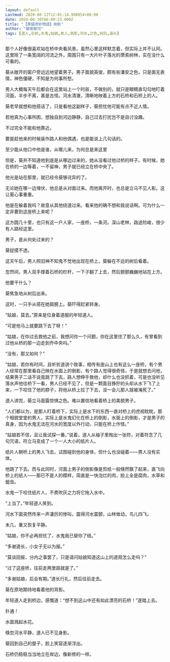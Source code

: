 ```yaml
---
layout: default
Lastmod: 2020-08-12T12:01:14.998954+00:00
date: 2020-06-30T06:09:23.000Z
title: "【黑貓奇妙物語】倒影"
author: "猫坂御河"
tags: [道人,石桥,水鬼,姑娘,男人,倒影,河水,之色,树后,道长]
---
```


那个人好像很喜欢站在桥中央看风景。虽然心里这样默念着，但实际上并不认同。这里除了一条宽阔的河流之外，周围只有一大片叶子落光的萧索树林，实在没什么可看的。

葵从敞开的窗户旁远远地望着男子。男子面貌英俊，颇有些潘安之色，只是面无表情，神色僵硬，不知是为何事所愁。

男人大概每天午后都会在这里站上一个时辰，不做别的，就只是眼睛直勾勾地盯着河面，半步不离，甚是古怪。河水清澈，清晰地映着上方的石桥和石桥上的人。

葵老早就想和他搭话了，只是看他这副样子，葵担忧他可能有点不近人情。

若他真为心事所困，想独自到河边静静，自己过去打扰岂不是自讨没趣。

不过完全不能和他靠近。

要是趁他来的时候装作路人和他偶遇，也是能说上几句话的。

至少能从他口中他是谁，从哪儿来，为何总是来这里

但是，葵并不知道他到底是从哪边过来的，她从没看过他过桥的样子。有时候，她在桥的一边等着，一不留神，男子就已经立在桥中央了。

他光是站在那里，就已经令葵够诧异的了。

无论她在哪一边埋伏，他总是从对面过来。而他离开时，也总是立马不见人影。这让葵心事重重。

他是在躲着我吗？故意从其他绕道过来。看来他的确不想和我说话啊。可为什么一定非要到这座桥上来呢？

这方圆几十里，也只有这一户人家，一座桥，一条河。深山老林，路途险峻，很少有人路经这里。

男子，是从何处过来的？

葵捉摸不透。

这天午后，男人照旧神不知鬼不觉地出现在桥上，葵躲在不远的树后看着。

忽然间，男人双手撑着石桥的栏杆，一下子翻了上去，然后颤颤巍巍地站在上方。

他要干什么？

葵焦急地从树后出来。

这时，一只手从搭在她肩膀上。葵吓得赶紧转身。

“姑娘，莫去。”原来是位身着道服的年轻道人。

“可是他马上就要跳下去了呀！”

“姑娘，在你过去救他之前，我想问你一个问题，你在这里住了那么久，有曾看到过他从桥的那一边走到乔中央吗。”

“没有，那又如何？”

“姑娘，若你有时间，且听贫道讲个故事，相传有座山上也有这么一座桥，有个男人经常在那里看自己映在水面上的倒影，有个路人觉得很奇怪，于是就想去问他，结果男子二话不说竟跳了下去，路人想伸手救他，却什么也没抓着，可是也没听见落水声他往桥下一看，男人已经不见了，但是一颗面目狰狞的头却从水下飞了上来，一下咬住了他的脖子，将他从桥上拉了下去，没一会儿那人就被淹死了。”

道人讲完，葵立马面露惊惧之色。难以置信地看着桥上的美貌男子。

“人们都以为，是那人盯着桥下，实际上是水下的东西一直对桥上的虎视眈眈，那个相貌堂堂的男人，实际上是水鬼幻化在桥上的倒影，水面上的倒影，才是男子的真身，因为水鬼无法在河水的宽度以外行动，只能在桥上作怪。”

“姑娘若不信，且让我试探一番。”说着，道人从袖子里掏出一张符，对着符念了几句咒语，符立马变成了一个一人大小的纸片人。

纸片人朝桥上的男人飞去，试图碰到他的身体，但什么也没碰着——男人没有实体。

他跳了下去。而与此同时，河面上男子的倒影像是剪纸一般倏然飘了起来，直飞向桥上的纸人——那已不是人的模样，简直是一快泡烂的肉，脸上全是腐肉，水草和蛆虫。

水鬼一下咬住纸片人，不费吹灰之力将它拖入水中。

“上当了。”年轻道人笑到。

河水下面突然传来一声凄厉的惨叫，震得河水震颤，山林耸动，鸟儿四飞。

未几，重又恢复平静。

“姑娘，你不必再担忧了，水鬼我已替你了结。”

“多谢道长，小女子无以为报。”

“莫谈回报，分内之事罢了，只是请问姑娘知道这山上的道观怎么走吗？”

“过了这座桥，往前走两里路就是了。”

“多谢姑娘，后会有期。”道长行礼，然后往前走去。

葵在原地期待地看着他的背影。

年轻道人走到桥边，感慨道：“想不到这山中还有如此漂亮的石桥！”遂踏上去。

扑通！

水面溅起水花。

倏忽河水平静，道人已不见身影。

葵回到自己的屋子，脸上笑容逐渐浮出。

石桥仍稳稳当当地立在岸边，像新修的一样。

